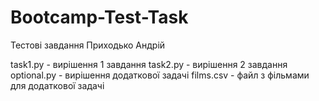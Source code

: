 # Bootcamp-Test-Task
Тестові завдання Приходько Андрій 

task1.py - вирішення 1 завдання
task2.py - вирішення 2 завдання
optional.py - вирішення додаткової задачі
films.csv - файл з фільмами для додаткової задачі
